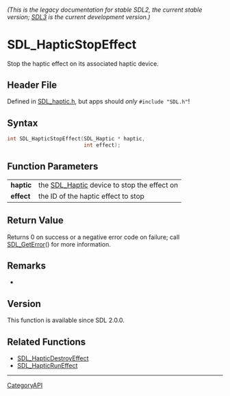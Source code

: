 ###### (This is the legacy documentation for stable SDL2, the current stable version; [SDL3](https://wiki.libsdl.org/SDL3/) is the current development version.)
# SDL_HapticStopEffect

Stop the haptic effect on its associated haptic device.

## Header File

Defined in [SDL_haptic.h](https://github.com/libsdl-org/SDL/blob/SDL2/include/SDL_haptic.h), but apps should _only_ `#include "SDL.h"`!

## Syntax

```c
int SDL_HapticStopEffect(SDL_Haptic * haptic,
                         int effect);

```

## Function Parameters

|                |                                                           |
| -------------- | --------------------------------------------------------- |
| **haptic**     | the [SDL_Haptic](SDL_Haptic) device to stop the effect on |
| **effect**     | the ID of the haptic effect to stop                       |

## Return Value

Returns 0 on success or a negative error code on failure; call
[SDL_GetError](SDL_GetError)() for more information.

## Remarks

*

## Version

This function is available since SDL 2.0.0.

## Related Functions

* [SDL_HapticDestroyEffect](SDL_HapticDestroyEffect)
* [SDL_HapticRunEffect](SDL_HapticRunEffect)

----
[CategoryAPI](CategoryAPI)

